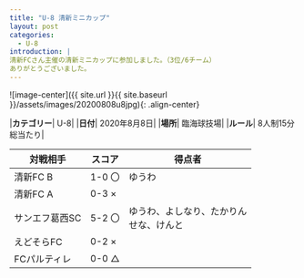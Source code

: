 ```yaml
---
title: "U-8 清新ミニカップ"
layout: post
categories:
  - U-8
introduction: |
清新FCさん主催の清新ミニカップに参加しました。（3位/6チーム）
ありがとうございました。 
---
```


![image-center]({{ site.url }}{{ site.baseurl }}/assets/images/20200808u8jpg){: .align-center}

|**カテゴリー**| U-8|
|**日付**| 2020年8月8日|
|**場所**| 臨海球技場|
|**ルール**| 8人制15分総当たり|


|対戦相手|スコア|得点者|
|----|---|----|
|清新FC B|1-0 〇|ゆうわ|
|清新FC A|0-3 ×||
|サンエフ葛西SC |5-2 〇|ゆうわ、よしなり、たかりん<br>せな、けんと|
|えどそらFC|0-2 ×||
|FCパルティレ|0-0 △||
